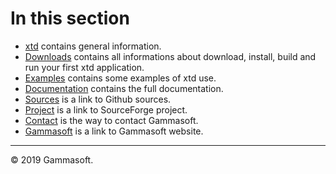 
# In this section

* [xtd](home.md) contains general information.
* [Downloads](downloads.md) contains all informations about download, install, build and run your first xtd application.
* [Examples](examples.md) contains some examples of xtd use.
* [Documentation](documentation.md) contains the full documentation.
* [Sources](https://github.com/gammasoft71/xtd) is a link to Github sources.
* [Project](https://sourceforge.net/projects/xtdpro/) is a link to SourceForge project.
* [Contact](contact.md) is the way to contact Gammasoft.
* [Gammasoft](https://gammasoft71.wixsite.com/gammasoft) is a link to Gammasoft website.

______________________________________________________________________________________________

© 2019 Gammasoft.
